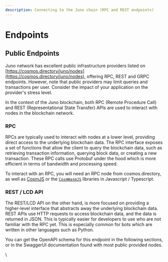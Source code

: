 ```yaml
---
description: Connecting to the Juno chain (RPC and REST endpoints)
---
```


# Endpoints

## Public Endpoints

Juno network has excellent public infrastructure providers listed on [https://cosmos.directory/juno/nodes](https://cosmos.directory/juno/nodes), offering RPC, REST and GRPC endpoints. However, note that public providers may limit queries and transactions per user. Consider the impact of your application on the provider's stress level.

In the context of the Juno blockchain, both RPC (Remote Procedure Call) and REST (Representational State Transfer) APIs are used to interact with nodes in the blockchain network.&#x20;

### RPC

RPCs are typically used to interact with nodes at a lower level, providing direct access to the underlying blockchain data. The RPC interface exposes a set of functions that allow the client to query the blockchain data, such as retrieving transaction information, querying block data, or creating a new transaction. These RPC calls use Protobuf under the hood which is more efficient in terms of bandwidth and processing speed.&#x20;

To interact with an RPC, you will need an RPC node from cosmos.directory, as well as [CosmJS](https://github.com/cosmos/cosmjs) or the [`CosmWasmJS`](https://github.com/CosmWasm/CosmWasmJS) libraries in Javascript / Typescript.

### REST / LCD API

The REST/LCD API on the other hand, is more focused on providing a higher-level interface that abstracts away the underlying blockchain data. REST APIs use HTTP requests to access blockchain data, and the data is returned in JSON. This is typically easier for developers to use who are not familiar with the RPC yet. This is especially common for bots which are written in other languages such as Python.

You can get the OpenAPI schema for this endpoint in the following sections, or in the SwaggerUI documentation found with most public provided nodes.

\


